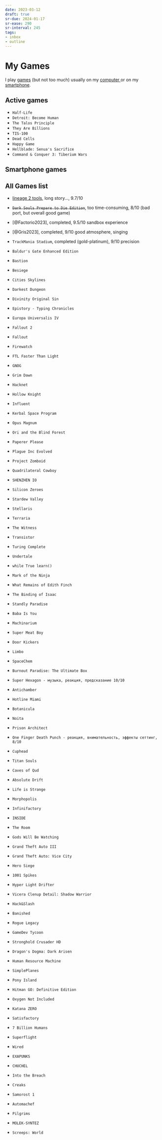 ```yaml
---
date: 2023-03-12
draft: true
sr-due: 2024-01-17
sr-ease: 290
sr-interval: 245
tags:
- inbox
- outline
---
```


# My Games

I play [games](./game.md) (but not too much) usually on my
[computer ](./computer.md)or on my
[smartphone](./smartphone.md).

## Active games


- `Half-Life`
- `Detroit: Become Human`
- `The Talos Principle`
- `They Are Billions`
- `TIS-100`
- `Dead Cells`
- `Happy Game`
- `Hellblade: Senua's Sacrifice`
- `Command & Conquer 3: Tiberium Wars`

## Smartphone games

## All Games list


- [lineage 2 tools](./lineage%202%20tools.md), long story..., 9.7/10
- ~~`Dark Souls Prepare to Die Edition`~~, too time-consuming, 8/10 (bad port,
  but overall good game)

- [@Factorio2023], completed, 9.5/10 sandbox experience
- [@Gris2023], completed, 9/10 good atmosphere, singing
- `TrackMania Stadium`, completed (gold-platinum), 9/10 precision
- `Baldur's Gate Enhanced Edition`
- `Bastion`
- `Besiege`
- `Cities Skylines`
- `Darkest Dungeon`
- `Divinity Original Sin`
- `Epistory - Typing Chronicles`
- `Europa Universalis IV`
- `Fallout 2`
- `Fallout`
- `Firewatch`
- `FTL Faster Than Light`
- `GNOG`
- `Grim Dawn`
- `Hacknet`
- `Hollow Knight`
- `Influent`
- `Kerbal Space Program`
- `Opus Magnum`
- `Ori and the Blind Forest`
- `Paperer Please`
- `Plague Inc Evolved`
- `Project Zomboid`
- `Quadrilateral Cowboy`
- `SHENZHEN IO`
- `Silicon Zeroes`
- `Stardew Valley`
- `Stellaris`
- `Terraria`
- `The Witness`
- `Transistor`
- `Turing Complete`
- `Undertale`
- `while True learn()`
- `Mark of the Ninja`
- `What Remains of Edith Finch`
- `The Binding of Isaac`
- `Standly Paradise`
- `Baba Is You`
- `Machinarium`
- `Super Meat Boy`
- `Door Kickers`
- `Limbo`
- `SpaceChem`
- `Burnout Paradise: The Ultimate Box`
- `Super Hexagon - музыка, реакция, предсказание 10/10`
- `Antichamber`
- `Hotline Miami`
- `Botanicula`
- `Noita`
- `Prison Architect`
- `One Finger Death Punch - реакция, внимательность, эффекты сеттинг, 8/10`
- `Cuphead`
- `Titan Souls`
- `Caves of Qud`
- `Absolute Drift`
- `Life is Strange`
- `Morphopolis`
- `Infinifactory`
- `INSIDE`
- `The Room`
- `Gods Will Be Watching`
- `Grand Theft Auto III`
- `Grand Theft Auto: Vice City`
- `Hero Siege`
- `1001 Spikes`
- `Hyper Light Drifter`
- `Vicera Clenup Detail: Shadow Warrior`
- `Hack&Slash`
- `Banished`
- `Rogue Legacy`
- `GameDev Tycoon`
- `Stronghold Crusader HD`
- `Dragon's Dogma: Dark Arisen`
- `Human Resource Machine`
- `SimplePlanes`
- `Pony Island`
- `Hitman GO: Definitive Edition`
- `Oxygen Not Included`
- `Katana ZERO`
- `Satisfactory`
- `7 Billion Humans`
- `Superflight`
- `Wired`
- `EXAPUNKS`
- `CHUCHEL`
- `Into the Breach`
- `Creaks`
- `Samorost 1`
- `Automachef`
- `Pilgrims`
- `MOLEK-SYNTEZ`
- `Screeps: World`